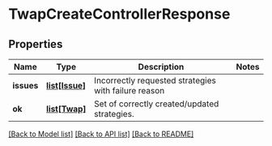 # TwapCreateControllerResponse

## Properties
Name | Type | Description | Notes
------------ | ------------- | ------------- | -------------
**issues** | [**list[Issue]**](Issue.md) | Incorrectly requested strategies with failure reason | 
**ok** | [**list[Twap]**](Twap.md) | Set of correctly created/updated strategies. | 

[[Back to Model list]](../README.md#documentation-for-models) [[Back to API list]](../README.md#documentation-for-api-endpoints) [[Back to README]](../README.md)

